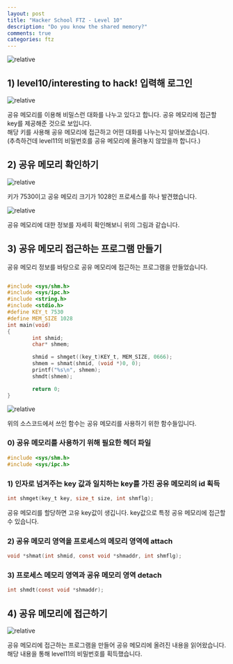 ```yaml
---
layout: post
title: "Hacker School FTZ - Level 10"
description: "Do you know the shared memory?"
comments: true
categories: ftz
---
```


<img data-action="zoom" src='{{ "assets/ftz/level10/1.jpg" | relative_url }}' alt='relative'>  

## 1) level10/interesting to hack! 입력해 로그인  

<img data-action="zoom" src='{{ "assets/ftz/level10/2.png" | relative_url }}' alt='relative'>  

공유 메모리를 이용해 비밀스런 대화를 나누고 있다고 합니다. 공유 메모리에 접근할 key를 제공해준 것으로 보입니다.  
해당 키를 사용해 공유 메모리에 접근하고 어떤 대화를 나누는지 알아보겠습니다.  
(추측하건데 level11의 비밀번호를 공유 메모리에 올려놓지 않았을까 합니다.)  

## 2) 공유 메모리 확인하기    

<img data-action="zoom" src='{{ "assets/ftz/level10/3.png" | relative_url }}' alt='relative'>  

키가 7530이고 공유 메모리 크기가 1028인 프로세스를 하나 발견했습니다.  

<img data-action="zoom" src='{{ "assets/ftz/level10/4.png" | relative_url }}' alt='relative'>  

공유 메모리에 대한 정보를 자세히 확인해보니 위의 그림과 같습니다.  

## 3) 공유 메모리 접근하는 프로그램 만들기  

공유 메모리 정보를 바탕으로 공유 메모리에 접근하는 프로그램을 만들었습니다.  

``` c

#include <sys/shm.h>
#include <sys/ipc.h>
#include <string.h>
#include <stdio.h>
#define KEY_t 7530
#define MEM_SIZE 1028
int main(void)
{
        int shmid;
        char* shmem;

        shmid = shmget((key_t)KEY_t, MEM_SIZE, 0666);
        shmem = shmat(shmid, (void *)0, 0);
        printf("%s\n", shmem);
        shmdt(shmem);

        return 0;
}

```

<img data-action="zoom" src='{{ "assets/ftz/level10/5.png" | relative_url }}' alt='relative'>  


위의 소스코드에서 쓰인 함수는 공유 메모리를 사용하기 위한 함수들입니다.  

### 0) 공유 메모리를 사용하기 위해 필요한 헤더 파일

``` c
#include <sys/shm.h>
#include <sys/ipc.h>
```

### 1) 인자로 넘겨주는 key 값과 일치하는 key를 가진 공유 메모리의 id 획득  

``` c
int shmget(key_t key, size_t size, int shmflg);
```

공유 메모리를 할당하면 고유 key값이 생깁니다. key값으로 특정 공유 메모리에 접근할 수 있습니다.   

### 2) 공유 메모리 영역을 프로세스의 메모리 영역에 attach   

``` c
void *shmat(int shmid, const void *shmaddr, int shmflg);
```

### 3) 프로세스 메모리 영역과 공유 메모리 영역 detach  

``` c
int shmdt(const void *shmaddr);
```


## 4) 공유 메모리에 접근하기  

<img data-action="zoom" src='{{ "assets/ftz/level10/6.png" | relative_url }}' alt='relative'>  

공유 메모리에 접근하는 프로그램을 만들어 공유 메모리에 올려진 내용을 읽어왔습니다.  
해당 내용을 통해 level11의 비밀번호를 획득했습니다.   